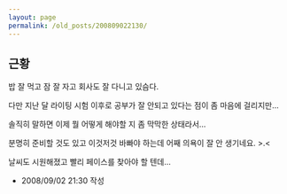 ```yaml
---
layout: page
permalink: /old_posts/200809022130/
---
```


## 근황

밥 잘 먹고 잠 잘 자고 회사도 잘 다니고 있슴다.

다만 지난 달 라이팅 시험 이후로 공부가 잘 안되고 있다는 점이 좀 마음에 걸리지만...

솔직히 말하면 이제 뭘 어떻게 해야할 지 좀 막막한 상태라서...

분명히 준비할 것도 있고 이것저것 바빠야 하는데 어째 의욕이 잘 안 생기네요. >.<

날씨도 시원해졌고 빨리 페이스를 찾아야 할 텐데...





- 2008/09/02 21:30 작성